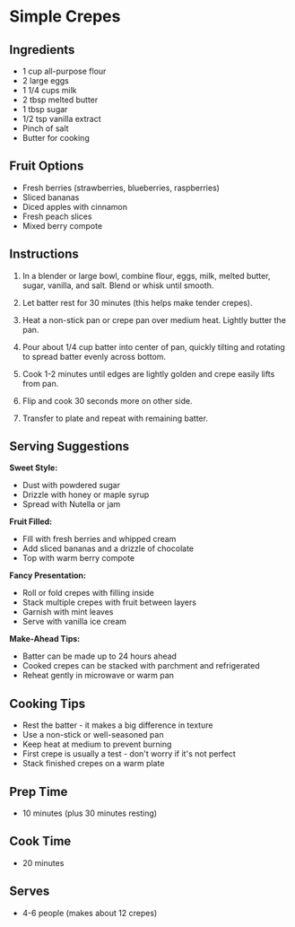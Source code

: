 # Simple Crepes

## Ingredients

- 1 cup all-purpose flour
- 2 large eggs
- 1 1/4 cups milk
- 2 tbsp melted butter
- 1 tbsp sugar
- 1/2 tsp vanilla extract
- Pinch of salt
- Butter for cooking

## Fruit Options
- Fresh berries (strawberries, blueberries, raspberries)
- Sliced bananas
- Diced apples with cinnamon
- Fresh peach slices
- Mixed berry compote

## Instructions

1. In a blender or large bowl, combine flour, eggs, milk, melted butter, sugar, vanilla, and salt. Blend or whisk until smooth.

2. Let batter rest for 30 minutes (this helps make tender crepes).

3. Heat a non-stick pan or crepe pan over medium heat. Lightly butter the pan.

4. Pour about 1/4 cup batter into center of pan, quickly tilting and rotating to spread batter evenly across bottom.

5. Cook 1-2 minutes until edges are lightly golden and crepe easily lifts from pan.

6. Flip and cook 30 seconds more on other side.

7. Transfer to plate and repeat with remaining batter.

## Serving Suggestions

**Sweet Style:**
- Dust with powdered sugar
- Drizzle with honey or maple syrup
- Spread with Nutella or jam

**Fruit Filled:**
- Fill with fresh berries and whipped cream
- Add sliced bananas and a drizzle of chocolate
- Top with warm berry compote

**Fancy Presentation:**
- Roll or fold crepes with filling inside
- Stack multiple crepes with fruit between layers
- Garnish with mint leaves
- Serve with vanilla ice cream

**Make-Ahead Tips:**
- Batter can be made up to 24 hours ahead
- Cooked crepes can be stacked with parchment and refrigerated
- Reheat gently in microwave or warm pan

## Cooking Tips

- Rest the batter - it makes a big difference in texture
- Use a non-stick or well-seasoned pan
- Keep heat at medium to prevent burning
- First crepe is usually a test - don't worry if it's not perfect
- Stack finished crepes on a warm plate

## Prep Time
- 10 minutes (plus 30 minutes resting)

## Cook Time
- 20 minutes

## Serves
- 4-6 people (makes about 12 crepes)